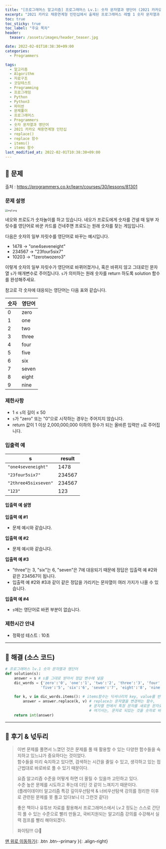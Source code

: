 ```yaml
---
title: "[프로그래머스 알고리즘] 프로그래머스 Lv.1: 숫자 문자열과 영단어 (2021 카카오 채용연계형 인턴십) / 파이썬 Python3"
excerpt: "2021 카카오 채용연계형 인턴십에서 출제된 프로그래머스 레벨 1 숫자 문자열과 영단어 문제를 파이썬으로 풀어보았다."
toc: true
toc_sticky: true
toc_label: "주요 목차"
header:
  teaser: /assets/images/header_teaser.jpg

date: 2022-02-01T10:38:30+09:00
categories:
  - Programmers

tags:
  - 알고리즘
  - Algorithm
  - 자료구조
  - 코딩테스트
  - Programming
  - 프로그래밍
  - Python
  - Python3
  - 파이썬
  - 문제풀이
  - 프로그래머스
  - Programmers
  - 숫자 문자열과 영단어
  - 2021 카카오 채용연계형 인턴십
  - replace()
  - replace 함수
  - items()
  - items 함수
last_modified_at: 2022-02-01T10:38:30+09:00
---
```


## 🔔 문제

출처 : <https://programmers.co.kr/learn/courses/30/lessons/81301>

### 문제 설명

<img src="https://grepp-programmers.s3.ap-northeast-2.amazonaws.com/files/production/d31cb063-4025-4412-8cbc-6ac6909cf93e/img1.png" alt="img1.png" style="zoom:50%;" />

네오와 프로도가 숫자놀이를 하고 있습니다. 네오가 프로도에게 숫자를 건넬 때 일부 자릿수를 영단어로 바꾼 카드를 건네주면 프로도는 원래 숫자를 찾는 게임입니다.

다음은 숫자의 일부 자릿수를 영단어로 바꾸는 예시입니다.

- 1478 → "one4seveneight"
- 234567 → "23four5six7"
- 10203 → "1zerotwozero3"

이렇게 숫자의 일부 자릿수가 영단어로 바뀌어졌거나, 혹은 바뀌지 않고 그대로인 문자열 `s`가 매개변수로 주어집니다. `s`가 의미하는 원래 숫자를 return 하도록 solution 함수를 완성해주세요.

참고로 각 숫자에 대응되는 영단어는 다음 표와 같습니다.

| 숫자 | 영단어 |
| ---- | ------ |
| 0    | zero   |
| 1    | one    |
| 2    | two    |
| 3    | three  |
| 4    | four   |
| 5    | five   |
| 6    | six    |
| 7    | seven  |
| 8    | eight  |
| 9    | nine   |

### 제한사항

- 1 ≤ `s`의 길이 ≤ 50
- `s`가 "zero" 또는 "0"으로 시작하는 경우는 주어지지 않습니다.
- return 값이 1 이상 2,000,000,000 이하의 정수가 되는 올바른 입력만 `s`로 주어집니다.

### 입출력 예

| s                    | result |
| -------------------- | ------ |
| `"one4seveneight"`   | 1478   |
| `"23four5six7"`      | 234567 |
| `"2three45sixseven"` | 234567 |
| `"123"`              | 123    |

#### 입출력 예 설명

**입출력 예 #1**

- 문제 예시와 같습니다.

**입출력 예 #2**

- 문제 예시와 같습니다.

**입출력 예 #3**

- "three"는 3, "six"는 6, "seven"은 7에 대응되기 때문에 정답은 입출력 예 #2와 같은 234567이 됩니다.
- 입출력 예 #2와 #3과 같이 같은 정답을 가리키는 문자열이 여러 가지가 나올 수 있습니다.

**입출력 예 #4**

- `s`에는 영단어로 바뀐 부분이 없습니다.

### 제한시간 안내

- 정확성 테스트 : 10초

---

## 🔐 해결 (소스 코드)

```python
# 프로그래머스 lv.1 숫자 문자열과 영단어
def solution(s):
    answer = s # s를 그대로 받아서 정답 변수에 넣음
    dic_words = {'zero':'0', 'one':'1', 'two':'2', 'three':'3', 'four':'4',
                'five':'5', 'six':'6', 'seven':'7', 'eight':'8', 'nine':'9'}
    
    for k, v in dic_words.items(): # items함수는 딕셔너리의 key, value를 반환
        answer = answer.replace(k, v) # replace는 문자열을 변경하는 함수,
                                      # 문자열 안에서 특정 문자를 새로운 문자로 변경
                                      # 여기서는, 문자로 되있는 것을 숫자로 바꾸도록 함
    return int(answer)
```

---

## 📝 후기 & 넋두리

> 이번 문제를 풀면서 느꼈던 것은 문제를 풀 때 활용할 수 있는 다양한 함수들을 숙지하고 있느냐가 중요하다는 것이었다.<br>함수들을 미리 숙지하고 있다면, 검색하는 시간을 줄일 수 있고, 생각하고 있는 접근법대로 바로바로 풀 수 있기 때문이다.
>
> 요즘 알고리즘 수준을 어떻게 하면 더 올릴 수 있을까 고민하고 있다.<BR>수준 높은 문제를 시도하고 푸는데 더딘 것 같이 느껴지기 때문이다.<BR>(플레이데이터 알고리즘 특강 깊이우선탐색 & 너비우선탐색 강의를 정리한 이후로 관련된 문제를 못 풀고 있다보니 더 그런것 같다)
>
> 좋은 책이나 유튜브 자료를 활용해서 프로그래머스에서 Lv.2 정도는 스스로 간단히 풀 수 있는 수준으로 빨리 만들고, 국비지원되는 알고리즘 강의를 수강해서 실력 점프를 빨리 해야되겠다.
>
> 화이팅!!! 😥💪  

[맨 위로 이동하기](#){: .btn .btn--primary }{: .align-right}
